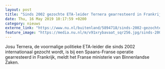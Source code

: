```yaml
---
layout: post
title: "Sinds 2002 gezochte ETA-leider Ternera gearresteerd in Frankrijk"
date: Thu, 16 May 2019 10:17:59 +0200
category: nieuws
externe_link: "https://www.nu.nl/buitenland/5894718/sinds-2002-gezochte-eta-leider-ternera-gearresteerd-in-frankrijk.html"
feature_image: "https://media.nu.nl/m/v91xrybavaat_sqr256.jpg/sinds-2002-gezochte-eta-leider-ternera-gearresteerd-in-frankrijk.jpg"
---
```


Josu Ternera, de voormalige politieke ETA-leider die sinds 2002 internationaal gezocht wordt, is bij een Spaans-Franse operatie gearresteerd in Frankrijk, meldt het Franse ministerie van Binnenlandse Zaken.

